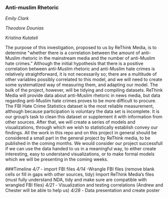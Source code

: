 ### Anti-muslim Rhetoric

_Emily Clark_
  
_Theodore Dounias_
  
_Kristina Kutateli_

The purpose of this investigation, proposed to us by ReThink Media, is to determine "whether there is a correlation between the amount of anti-Muslim rhetoric in the mainstream media and the number of anti-Muslim hate crimes.” Although the initial hypothesis that there is a positive correlation between anti-Muslim rhetoric and anti-Muslim hate crimes is relatively straightforward, it is not necessarily so; there are a multitude of other variables possibly correlated to this model, and we will need to create some systematized way of measuring them, and adapting our model. The bulk of the project, however, will be tidying and compiling datasets. ReThink Media will provide data about anti-Muslim rhetoric in news media, but data regarding anti-Muslim hate crimes proves to be more difficult to procure. The FBI Hate Crime Statistics dataset is the most reliable measurement, although because participation is voluntary the data set is incomplete. It is our group’s task to clean this dataset or supplement it with information from other sources. After that, we will create a series of models and visualizations, through which we wish to statistically establish convey our findings. All the work in this repo and on this project in general should be considered a small part in the general project by ReThink media, to be published in the coming months. We would consider our project successfull if we can use the data handed to us in a meaningful way, to either create interesting, easy to understand visualizations, or to make formal models which we will be presenting in the coming weeks. 

###Timeline 
*4/7* - import FBI files
*4/14* -Wrangle FBI files (remove blank cells or fill in gaps with other sources, tidy)
Import ReThink Media’s files (must fully understand NDA, tidy and make sure are compatible with wrangled FBI files)
*4/21* - Visualization and testing correlations (Andrew and Chester will be able to help us)
*4/28* - Data presentation and create poster 
